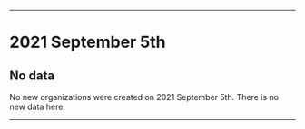 
***

# 2021 September 5th

## No data

No new organizations were created on 2021 September 5th. There is no new data here.

***
